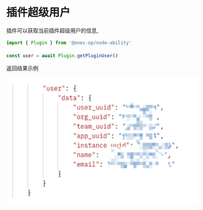 # 插件超级用户

插件可以获取当前插件超级用户的信息,

```javascript
import { Plugin } from '@ones-op/node-ability'

const user = await Plugin.getPluginUser()
```

返回结果示例

![image-20220427180450183](pluginUser.png)
